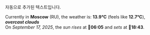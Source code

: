 
자동으로 추가된 텍스트입니다.

<!--START_SECTION:weather:moscow-->
Currently in **Moscow** (RU), the weather is: **13.9°C** (feels like **12.7°C**), ***overcast clouds***<br/>
On *September 17, 2025*, the *sun rises* at 🌅**06:05** and *sets* at 🌇**18:43**.
<!--END_SECTION:weather-->
